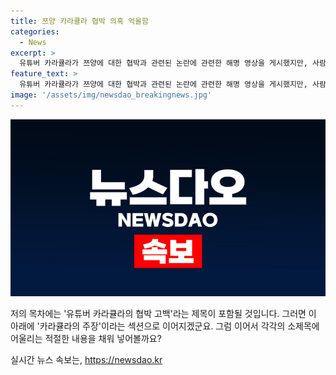 ```yaml
---
title: 쯔양 카라큘라 협박 의혹 억울함
categories:
  - News
excerpt: >
  유튜버 카라큘라가 쯔양에 대한 협박과 관련된 논란에 관련한 해명 영상을 게시했지만, 사람들의 반응은 비판적입니다. 카라큘라는 김세의 대표에게 사과를 요구하고, 자신을 음해하려는 가로세로연구소를 비판했으며, 협박에 억울함을 강조했습니다. 그러나 이에 대한 누리꾼들의 반응은 싸늘하며, 공개된 녹취록에 대한 검찰의 수사가 예정되어 있습니다. 카라큘라의 해명에 대한 냉담한 반응이 이어지고 있습니다.
feature_text: >
  유튜버 카라큘라가 쯔양에 대한 협박과 관련된 논란에 관련한 해명 영상을 게시했지만, 사람들의 반응은 비판적입니다. 카라큘라는 김세의 대표에게 사과를 요구하고, 자신을 음해하려는 가로세로연구소를 비판했으며, 협박에 억울함을 강조했습니다. 그러나 이에 대한 누리꾼들의 반응은 싸늘하며, 공개된 녹취록에 대한 검찰의 수사가 예정되어 있습니다. 카라큘라의 해명에 대한 냉담한 반응이 이어지고 있습니다.
image: '/assets/img/newsdao_breakingnews.jpg'
---
```


<p><img src="/assets/img/newsdao_breakingnews.jpg" alt="pcversion 속보" /></p>

<p>저의 목차에는 '유튜버 카라큘라의 협박 고백'라는 제목이 포함될 것입니다. 그러면 이 아래에 '카라큘라의 주장'이라는 섹션으로 이어지겠군요. 그럼 이어서 각각의 소제목에 어울리는 적절한 내용을 채워 넣어볼까요?</p>
실시간 뉴스 속보는, <a href="https://newsdao.kr" rel="dofollow">https://newsdao.kr</a>


